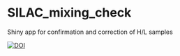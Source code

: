 # SILAC_mixing_check
Shiny app for confirmation and correction of H/L samples

<a href="https://doi.org/10.5281/zenodo.3986814"><img src="https://zenodo.org/badge/DOI/10.5281/zenodo.3986814.svg" alt="DOI"></a>
